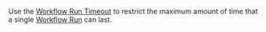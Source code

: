 Use the [Workflow Run Timeout](/concepts/what-is-a-workflow-run-timeout) to restrict the maximum amount of time that a single [Workflow Run](/concepts/what-is-a-workflow-execution/#workflow-execution-chain) can last.
